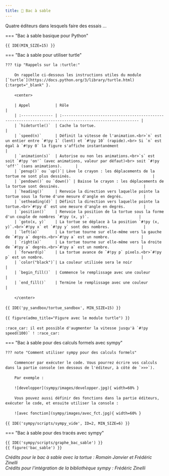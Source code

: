 ```yaml
---
title: 🧸 Bac à sable
---
```


Quatre éditeurs dans lesquels faire des essais ...

=== "Bac à sable basique pour Python"

    {{ IDE(MIN_SIZE=15) }}


=== "Bac à sable pour utiliser turtle"

    ??? tip "Rappels sur la :turtle:"

        On rappelle ci-dessous les instructions utiles du module [`turtle`](https://docs.python.org/3/library/turtle.html){:target="_blank" }.
        
        <center>
        
        | Appel           | Rôle                                                                                                      |
        | :-------------- | :-------------------------------------------------------------------------------------------------------- |
        | `hideturtle()`  | Cache la tortue.                                                                                          |
        | `speed(n)`      | Définit la vitesse de l'animation.<br>`n` est un entier entre `#!py 1` (lent) et `#!py 10` (rapide).<br> Si `n` est égal à `#!py 0` la figure s'affiche instantanément                                                                        |
        | `animation(s)`  | Autorise ou non les animations.<br>`s` est soit `#!py 'on'` (avec animations, valeur par défaut)<br> soit `#!py 'off'` (sans animations).      |
        | `penup()` ou `up()`| Lève le crayon : les déplacements de la tortue ne sont plus dessinés.                                    |
        | `pendown()` ou `down()` | Baisse le crayon : les déplacements de la tortue sont dessinés.                                     |
        | `heading()`     | Renvoie la direction vers laquelle pointe la tortue sous la forme d'une mesure d'angle en degrés.         |
        | `setheading(d)` | Définit la direction vers laquelle pointe la tortue.<br>`#!py d` est une mesure d'angle en degrés.        |
        | `position()`    | Renvoie la position de la tortue sous la forme d'un couple de nombres `#!py (x, y)`.                      |
        | `goto(x, y)`    | La tortue se déplace à la position `#!py (x, y)`.<br>`#!py x` et `#!py y` sont des nombres.               |
        | `left(a)`       | La tortue tourne sur elle-même vers la gauche de `#!py a` degrés.<br>`#!py a` est un nombre.              |
        | `right(a)`      | La tortue tourne sur elle-même vers la droite de `#!py a` degrés.<br>`#!py a` est un nombre.              |
        | `forward(p)`    | La tortue avance de `#!py p` pixels.<br>`#!py p` est un nombre.                                           |
        | `color("black")`| La couleur utilisée sera le noir                                                                          |  
        | `begin_fill()`  | Commence le remplissage avec une couleur                                                                  |  
        | `end_fill()`    | Termine le remplissage avec une couleur                                                                   |  
        
        </center>

    {{ IDE('py_sandbox/tortue_sandbox', MIN_SIZE=15) }}

    {{ figure(admo_title="Figure avec le module turtle") }}

    :race_car: il est possible d'augmenter la vitesse jusqu'à `#!py speed(100)` ! :race_car:

=== "Bac à sable pour des calculs formels avec sympy"

    ??? note "Comment utiliser sympy pour des calculs formels"

        Commencer par exécuter le code. Vous pourrez écrire vos calculs dans la partie console (en dessous de l'éditeur, à côté de `>>>`).

        Par exemple : 

        ![developper](sympy/images/developper.jpg){ width=60% }

        Vous pouvez aussi définir des fonctions dans la partie éditeurs, exécuter le code, et ensuite utiliser la console : 

        ![avec fonction](sympy/images/avec_fct.jpg){ width=60% }   

    {{ IDE('sympy/scripts/sympy_vide', ID=2, MIN_SIZE=6) }}

=== "Bac à sable pour des tracés avec sympy"

    {{ IDE('sympy/scripts/graphe_bac_sable') }}
    {{ figure('bac_sable') }}



_Crédits pour le bac à sable avec la tortue : Romain Janvier et Frédéric Zinelli_  
_Crédits pour l'intégration de la bibliothèque sympy : Frédéric Zinelli_
